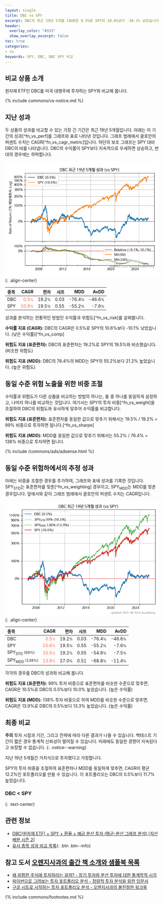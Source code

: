 ```yaml
---
layout: single
title: DBC vs SPY
excerpt: DBC의 최근 19년 5개월 CAGR은 0.5%로 SPY의 10.6%보다 -10.1% 낮았습니다.
header:
  overlay_color: "#333"
  show_overlay_excerpt: false
toc: true
categories:
- vs
keywords: SPY, DBC, DBC SPY 비교
---
```


## 비교 상품 소개


원자재 ETF인 DBC를 미국 대행주에 투자하는 SPY와 비교해 봅니다.



{% include commons/vs-notice.md %}

## 지난 성과

두 상품의 성과를 비교할 수 있는 가장 긴 기간은 최근 19년 5개월입니다. 아래는 이 기간의 성과[^fn_vs_perf]를 그래프와 표로 나타낸 것입니다.
그래프 범례에서 괄호안의 퍼센트 수치는 CAGR[^fn_vs_cagr_metric]입니다.
하단의 보조 그래프는 SPY 대비 DBC의 비를 나타냅니다.
DBC의 수익률이 SPY보다 지속적으로 우세하면 상승하고, 반대의 경우에는 하락합니다.

![DBC](/vs/images/dbc-vs-spy_dual.png){: .align-center}

| **종목** | **CAGR** | **편차** | **샤프** | **MDD** | **AvDD** |
| :------------ | ------: | -----------: | -------: | ------: | -------: |
| DBC | <span style="color: tomato">0.5<small>%</small></span> | 19.2<small>%</small> | 0.03 | -76.4<small>%</small> | -46.6<small>%</small> |
| SPY | <span style="color: tomato">10.6<small>%</small></span> | 19.5<small>%</small> | 0.55 | -55.2<small>%</small> | -7.6<small>%</small> |

<!-- more -->


성과를 분석하는 전통적인 방법인 수익률과 위험도[^fn_vs_risk]를 살펴봅니다.

**수익률 지표 (CAGR):** DBC의 CAGR은 0.5%로 SPY의 10.6%보다 -10.1% 낮았습니다. (낮은 수익률)[^fn_vs_comp]

**위험도 지표 (표준편차):** DBC의 표준편차는 19.2%로 SPY의 19.5%와 비슷했습니다. (비슷한 위험도)

**위험도 지표 (MDD):** DBC의 76.4%의 MDD는 SPY의 55.2%보다 21.2% 높았습니다. (높은 위험도)



## 동일 수준 위험 노출을 위한 비중 조절

수익률과 위험도가 다른 상품을 비교하는 방법의 하나는, 둘 중 하나를 동일하게 설정하고, 나머지 하나를 비교하는 것입니다.
여기서는 SPY의 투자 비중[^fn_vs_weight]을 조절하여 DBC의 위험도와 유사하게 맞추어 수익률를 비교합니다.

**위험도 지표 (표준편차):** 표준편차를 동일한 값으로 맞추기 위해서는 19.5% / 19.2% = 99% 비중으로 투자하면 됩니다.[^fn_vs_sharpe]

**위험도 지표 (MDD):** MDD를 동일한 값으로 맞추기 위해서는 55.2% / 76.4% = 138% 비중으로 투자하면 됩니다.


{% include /commons/ads/adsense.html %}



## 동일 수준 위험하에서의 추정 성과

아래는 비중을 조절한 경우를 추가하여, 그래프와 표에 성과를 기록한 것입니다.
SPY<sub>STD</sub>는 표준편차를 맞춘[^fn_vs_weighting] 경우이고, SPY<sub>MDD</sub>는 MDD를 맞춘 경우입니다.
앞에서와 같이 그래프 범례에서 괄호안의 퍼센트 수치는 CAGR입니다.


![DBC](/vs/images/dbc-vs-spy.png){: .align-center}



| **종목** | **CAGR** | **편차** | **샤프** | **MDD** | **AvDD** |
| :------------ | ------: | -----------: | -------: | ------: | -------: |
| DBC | <span style="color: tomato">0.5<small>%</small></span> | 19.2<small>%</small> | 0.03 | -76.4<small>%</small> | -46.6<small>%</small> |
| SPY | <span style="color: tomato">10.6<small>%</small></span> | 19.5<small>%</small> | 0.55 | -55.2<small>%</small> | -7.6<small>%</small> |
| SPY<sub>STD</sub> <small>(99%)</small> | <span style="color: tomato">10.5<small>%</small></span> | 19.2<small>%</small> | 0.55 | -54.6<small>%</small> | -7.5<small>%</small> |
| SPY<sub>MDD</sub> <small>(138%)</small> | <span style="color: tomato">13.9<small>%</small></span> | 27.0<small>%</small> | 0.51 | -68.8<small>%</small> | -11.4<small>%</small> |



각각의 경우를 DBC의 성과와 비교해 봅니다.

**위험도 지표 (표준편차):** 99% 투자 비중으로 표준편차를 비슷한 수준으로 맞추면, CAGR은 10.5%로 DBC의 0.5%보다 10.0% 높았습니다. (높은 수익률)

**위험도 지표 (MDD):** 138% 투자 비중으로 하여 MDD를 비슷한 수준으로 맞추면, CAGR은 13.9%로 DBC의 0.5%보다 13.3% 높았습니다. (높은 수익률)




## 최종 비교

**주의** 투자 시점과 기간, 그리고 전략에 따라 다른 결과가 나올 수 있습니다. 백테스트 기간이 짧은 경우 통계적 신뢰성이 떨어질 수 있습니다. 미래에도 동일한 경향이 지속된다고 보장할 수 없습니다.
{: .notice--warning}

지난 19년 5개월간 거치식으로 투자했다고 가정합니다.

SPY의 투자 비중을 조절하여 표준편차나 MDD를 동일하게 맞추면, CAGR이 평균 12.2%인 포트폴리오를 만들 수 있습니다.
이 포트폴리오는 DBC의 0.5%보다 11.7% 높았습니다.

### DBC &lt; SPY
{: .text-center}


## 관련 정보

- [DBC(원자재 ETF) + SPY + 환율 + 예금 분산 투자 (평균-분산 그래프 분석) [자산 배분 시즌 2]](https://m.blog.naver.com/onuri2005/223923561815)
- [유사 종목 성과 비교 목록](/vs/){: .btn .btn--info}


## 참고 도서 [오렌지사과의 출간 책 소개와 샘플북 목록](https://kongdori.tistory.com/691)

- [왜 위험한 주식에 투자하라는 걸까? - 장기 투자와 분산 투자에 대한 통계학적 시각](https://kongdori.tistory.com/421)
- [파이썬으로 그려보는 투자 포트폴리오 분석  - 정량적 투자 분석을 위한 입문서](https://kongdori.tistory.com/643)
- [구글 시트로 시작하는 투자 포트폴리오 분석 - 오렌지사과의 불친절한 워크북](https://kongdori.tistory.com/449)

{% include commons/footnotes.md %}